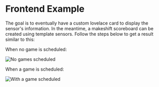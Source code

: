 # Frontend Example
The goal is to eventually have a custom lovelace card to display the sensor's information. In the meantime, a makeshift scoreboard can be created using template sensors. Follow the steps below to get a result similar to this:

When no game is scheduled:

![No games scheduled](./no_game.png) 

When a game is scheduled:

![With a game scheduled](./with_game.png)
